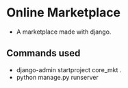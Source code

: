 # Online Marketplace 
* A marketplace made with django.

## Commands used
* django-admin startproject core_mkt .
* python manage.py runserver